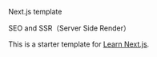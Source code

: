 Next.js template

SEO and SSR（Server Side Render）

This is a starter template for [Learn Next.js](https://nextjs.org/learn).